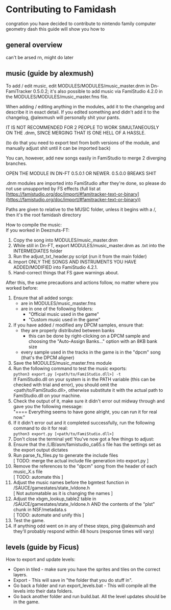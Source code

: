 # Contributing to Famidash

congration you have decided to contribute to nintendo family computer geometry dash this guide will show you how to

## general overview

can't be arsed rn, might do later

## music (guide by alexmush)

To add / edit music, edit MODULES/MODULES/music_master.dnm in Dn-FamiTracker 0.5.0.2; it's also possible to add music via FamiStudio 4.2.0 in the MODULES/MODULES/music_master.fms file.

When adding / editing anything in the modules, add it to the changelog and describe it in exact detail. If you edited something and didn't add it to the changelog, @alexmush will personally shit your pants.

IT IS NOT RECOMMENDED FOR 2 PEOPLE TO WORK SIMULTANEOUSLY ON THE .dnm, SINCE MERGING THAT IS ONE HELL OF A HASSLE.

(to do that you need to export text from both versions of the module, and manually adjust shit until it can be imported back)

You can, however, add new songs easily in FamiStudio to merge 2 diverging branches.

OPEN THE MODULE IN DN-FT 0.5.0.1 OR NEWER. 0.5.0.0 BREAKS SHIT

.dnm modules are imported into FamiStudio after they're done, so please do not use unsupported by FS effects (full list at [https://famistudio.org/doc/import/#famitracker-text-or-binary](https://famistudio.org/doc/import/#famitracker-text-or-binary))

Paths are given to relative to the MUSIC folder, unless it begins with a /, then it's the root famidash directory


How to compile the music:  
If you worked in Deeznuts-FT:
1. Copy the song into MODULES/music_master.dnm
2. While still in Dn-FT, export MODULES/music_master.dnm as .txt into the INTERMEDIATES folder
3. Run the adjust_txt_header.py script (run it from the main folder)
4. Import ONLY THE SONGS AND INSTRUMENTS YOU HAVE ADDED/MODIFIED into FamiStudio 4.2.1.
5. Hand-correct things that FS gave warnings about.

After this, the same precautions and actions follow, no matter where you worked before:
1. Ensure that all added songs:
    - are in MODULES/music_master.fms
    - are in one of the following folders:
        - "Official music used in the game"
        - "Custom music used in the game"
2. If you have added / modified any DPCM samples, ensure that:
    - they are properly distributed between banks
        - this can be done by right-clicking on a DPCM sample and choosing the "Auto-Assign Banks..." option with an 8KB bank size
    - every sample used in the tracks in the game is in the "dpcm" song (that's the DPCM aligner)
3. Save the MODULES/music_master.fms module
4. Run the following command to test the music exports:<br>``python3 export.py [<path/to/FamiStudio.dll>] -t``<br>If FamiStudio.dll on your system is in the PATH variable (this can be checked with trial and error), you should omit the <path/to/FamiStudio.dll>, otherwise substitute it with the actual path to FamiStudio.dll on your machine.
5. Check the output of it, make sure it didn't error out midway through and gave you the following message:<br>"==== Everything seems to have gone alright, you can run it for real now."
6. If it didn't error out and it completed successfully, run the following command to do it for real:<br>``python3 export.py [<path/to/FamiStudio.dll>]``
7. Don't close the terminal yet! You've now got a few things to adjust:
8. Ensure that the /LIB/asm/famistudio_ca65.s file has the settings set as the export output dictates
9. Run parse_fs_files.py to generate the include files<br>[ TODO: merge the actual include file generation into export.py ]
10. Remove the references to the "dpcm" song from the header of each music_X.s file <br>[ TODO: automate this ]
11. Adjust the music names before the bgmtest function in /SAUCE/gamestates/state_lvldone.h <br>[ Not automatable as it is changing the names ]
12. Adjust the xbgm_lookup_table2 table in /SAUCE/gamestates/state_lvldone.h AND the contents of the "plst" chunk in NSF/metadata.s <br>[ TODO: automate and unify this ]
13. Test the game.
14. If anything odd went on in any of these steps, ping @alexmush and they'll probably respond within 48 hours (response times will vary)

## levels (guide by Ficus)

How to export and update levels:

* Open in tiled - make sure you have the sprites and tiles on the correct layers.
* Export - This will save in "the folder that you do stuff in".
* Go back a folder and run export_levels.bat - This will compile all the levels into their data folders.
* Go back another folder and run build.bat. All the level updates should be in the game.